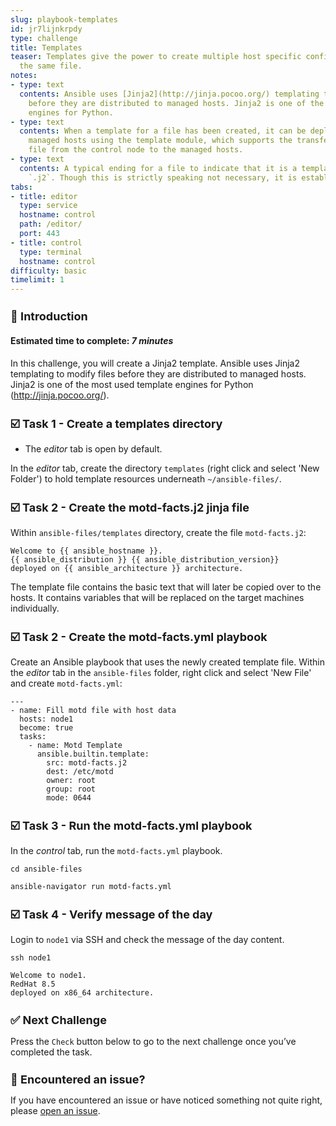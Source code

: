 ```yaml
---
slug: playbook-templates
id: jr7lijnkrpdy
type: challenge
title: Templates
teaser: Templates give the power to create multiple host specific configuration from
  the same file.
notes:
- type: text
  contents: Ansible uses [Jinja2](http://jinja.pocoo.org/) templating to modify files
    before they are distributed to managed hosts. Jinja2 is one of the most used template
    engines for Python.
- type: text
  contents: When a template for a file has been created, it can be deployed to the
    managed hosts using the template module, which supports the transfer of a local
    file from the control node to the managed hosts.
- type: text
  contents: A typical ending for a file to indicate that it is a template file is
    `.j2`. Though this is strictly speaking not necessary, it is established practice.
tabs:
- title: editor
  type: service
  hostname: control
  path: /editor/
  port: 443
- title: control
  type: terminal
  hostname: control
difficulty: basic
timelimit: 1
---
```

👋 Introduction
===
#### Estimated time to complete: *7 minutes*<p>
In this challenge, you will create a Jinja2 template. Ansible uses Jinja2 templating to modify files before they are distributed to managed hosts. Jinja2 is one of the most used template engines for Python (http://jinja.pocoo.org/).


☑️ Task 1 - Create a templates directory
===
* The *editor* tab is open by default.

In the *editor* tab, create the directory `templates` (right click and select 'New Folder') to hold template resources underneath `~/ansible-files/`.

☑️ Task 2 - Create the motd-facts.j2 jinja file
===

Within `ansible-files/templates` directory, create the file `motd-facts.j2`:

```
Welcome to {{ ansible_hostname }}.
{{ ansible_distribution }} {{ ansible_distribution_version}}
deployed on {{ ansible_architecture }} architecture.
```

The template file contains the basic text that will later be copied over to the hosts. It contains variables that will be replaced on the target machines individually.

☑️ Task 2 - Create the motd-facts.yml playbook
===

Create an Ansible playbook that uses the newly created template file. Within the *editor* tab in the `ansible-files` folder, right click and select 'New File' and create `motd-facts.yml`:

```
---
- name: Fill motd file with host data
  hosts: node1
  become: true
  tasks:
    - name: Motd Template
      ansible.builtin.template:
        src: motd-facts.j2
        dest: /etc/motd
        owner: root
        group: root
        mode: 0644
```

☑️ Task 3 - Run the motd-facts.yml playbook
===

In the *control* tab, run the `motd-facts.yml` playbook.

```
cd ansible-files
```
```
ansible-navigator run motd-facts.yml
```

☑️ Task 4 - Verify message of the day
===

Login to `node1` via SSH and check the message of the day content.

```
ssh node1
```
```
Welcome to node1.
RedHat 8.5
deployed on x86_64 architecture.
```

✅ Next Challenge
===
Press the `Check` button below to go to the next challenge once you’ve completed the task.

🐛 Encountered an issue?
====

If you have encountered an issue or have noticed something not quite right, please [open an issue](https://github.com/ansible/instruqt/issues/new?labels=writing-first-playbook&title=Issue+with+Writing+First+Playbook+slug+ID:+playbook-templates&assignees=rlopez133).

<style type="text/css" rel="stylesheet">
  .lightbox {
    display: none;
    position: fixed;
    justify-content: center;
    align-items: center;
    z-index: 999;
    top: 0;
    left: 0;
    right: 0;
    bottom: 0;
    padding: 1rem;
    background: rgba(0, 0, 0, 0.8);
    margin-left: auto;
    margin-right: auto;
    margin-top: auto;
    margin-bottom: auto;
  }
  .lightbox:target {
    display: flex;
  }
  .lightbox img {
    /* max-height: 100% */
    max-width: 60%;
    max-height: 60%;
  }
  img {
    display: block;
    margin-left: auto;
    margin-right: auto;
  }
  h1 {
    font-size: 18px;
  }
    h2 {
    font-size: 16px;
    font-weight: 600
  }
    h3 {
    font-size: 14px;
    font-weight: 600
  }
  p span {
    font-size: 14px;
  }
  ul li span {
    font-size: 14px
  }
</style>
